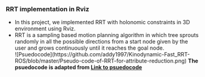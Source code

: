 ### RRT implementation in Rviz

<ul> 
  
<li>In this project, we implemented RRT with holonomic constraints in 3D environment using Rviz. </li>
<li>RRT is a sampling based motion planning algorithm in which tree sprouts randomly in all the possible directions from a start node given by the user and grows continuously until it reaches the goal node. </li>
![Psuedocode](https://github.com/addy1997/Kinodynamic-Fast_RRT-ROS/blob/master/Pseudo-code-of-RRT-for-attribute-reduction.png)
<b> The psuedocode is adapted from <a href="https://www.researchgate.net/figure/Pseudo-code-of-RRT-for-attribute-reduction_fig1_260184829" > Link to psuedocode </a> </b>
  
</ul>


